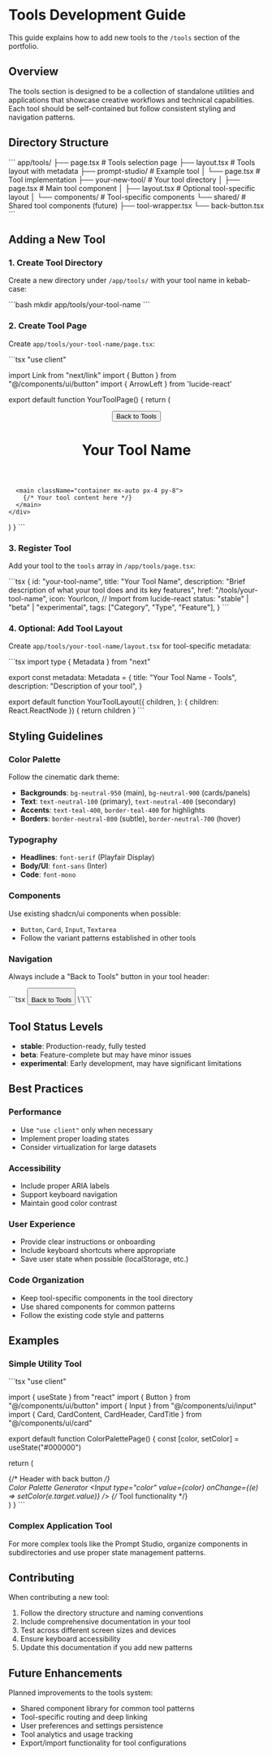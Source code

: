 # Tools Development Guide

This guide explains how to add new tools to the `/tools` section of the portfolio.

## Overview

The tools section is designed to be a collection of standalone utilities and applications that showcase creative workflows and technical capabilities. Each tool should be self-contained but follow consistent styling and navigation patterns.

## Directory Structure

\`\`\`
app/tools/
├── page.tsx                 # Tools selection page
├── layout.tsx              # Tools layout with metadata
├── prompt-studio/          # Example tool
│   └── page.tsx           # Tool implementation
├── your-new-tool/         # Your tool directory
│   ├── page.tsx          # Main tool component
│   ├── layout.tsx        # Optional tool-specific layout
│   └── components/       # Tool-specific components
└── shared/               # Shared tool components (future)
    ├── tool-wrapper.tsx
    └── back-button.tsx
\`\`\`

## Adding a New Tool

### 1. Create Tool Directory

Create a new directory under `/app/tools/` with your tool name in kebab-case:

\`\`\`bash
mkdir app/tools/your-tool-name
\`\`\`

### 2. Create Tool Page

Create `app/tools/your-tool-name/page.tsx`:

\`\`\`tsx
"use client"

import Link from "next/link"
import { Button } from "@/components/ui/button"
import { ArrowLeft } from 'lucide-react'

export default function YourToolPage() {
  return (
    <div className="min-h-screen bg-neutral-950 text-neutral-100">
      <header className="p-4 border-b border-neutral-800">
        <div className="flex items-center gap-4">
          <Button asChild variant="ghost" size="sm">
            <Link href="/tools">
              <ArrowLeft className="w-4 h-4 mr-2" />
              Back to Tools
            </Link>
          </Button>
          <h1 className="text-2xl font-serif font-bold">Your Tool Name</h1>
        </div>
      </header>
      
      <main className="container mx-auto px-4 py-8">
        {/* Your tool content here */}
      </main>
    </div>
  )
}
\`\`\`

### 3. Register Tool

Add your tool to the `tools` array in `/app/tools/page.tsx`:

\`\`\`tsx
{
  id: "your-tool-name",
  title: "Your Tool Name",
  description: "Brief description of what your tool does and its key features",
  href: "/tools/your-tool-name",
  icon: YourIcon, // Import from lucide-react
  status: "stable" | "beta" | "experimental",
  tags: ["Category", "Type", "Feature"],
}
\`\`\`

### 4. Optional: Add Tool Layout

Create `app/tools/your-tool-name/layout.tsx` for tool-specific metadata:

\`\`\`tsx
import type { Metadata } from "next"

export const metadata: Metadata = {
  title: "Your Tool Name - Tools",
  description: "Description of your tool",
}

export default function YourToolLayout({
  children,
}: {
  children: React.ReactNode
}) {
  return children
}
\`\`\`

## Styling Guidelines

### Color Palette

Follow the cinematic dark theme:

- **Backgrounds**: `bg-neutral-950` (main), `bg-neutral-900` (cards/panels)
- **Text**: `text-neutral-100` (primary), `text-neutral-400` (secondary)
- **Accents**: `text-teal-400`, `border-teal-400` for highlights
- **Borders**: `border-neutral-800` (subtle), `border-neutral-700` (hover)

### Typography

- **Headlines**: `font-serif` (Playfair Display)
- **Body/UI**: `font-sans` (Inter)
- **Code**: `font-mono`

### Components

Use existing shadcn/ui components when possible:
- `Button`, `Card`, `Input`, `Textarea`
- Follow the variant patterns established in other tools

### Navigation

Always include a "Back to Tools" button in your tool header:

\`\`\`tsx
<Button asChild variant="ghost" size="sm">
  <Link href="/tools">
    <ArrowLeft className="w-4 h-4 mr-2" />
    Back to Tools
  </Link>
</Button>
\`\`\`

## Tool Status Levels

- **stable**: Production-ready, fully tested
- **beta**: Feature-complete but may have minor issues
- **experimental**: Early development, may have significant limitations

## Best Practices

### Performance
- Use `"use client"` only when necessary
- Implement proper loading states
- Consider virtualization for large datasets

### Accessibility
- Include proper ARIA labels
- Support keyboard navigation
- Maintain good color contrast

### User Experience
- Provide clear instructions or onboarding
- Include keyboard shortcuts where appropriate
- Save user state when possible (localStorage, etc.)

### Code Organization
- Keep tool-specific components in the tool directory
- Use shared components for common patterns
- Follow the existing code style and patterns

## Examples

### Simple Utility Tool

\`\`\`tsx
"use client"

import { useState } from "react"
import { Button } from "@/components/ui/button"
import { Input } from "@/components/ui/input"
import { Card, CardContent, CardHeader, CardTitle } from "@/components/ui/card"

export default function ColorPalettePage() {
  const [color, setColor] = useState("#000000")
  
  return (
    <div className="min-h-screen bg-neutral-950 text-neutral-100">
      {/* Header with back button */}
      <main className="container mx-auto px-4 py-8">
        <Card className="bg-neutral-900 border-neutral-800">
          <CardHeader>
            <CardTitle>Color Palette Generator</CardTitle>
          </CardHeader>
          <CardContent>
            <Input 
              type="color" 
              value={color} 
              onChange={(e) => setColor(e.target.value)}
            />
            {/* Tool functionality */}
          </CardContent>
        </Card>
      </main>
    </div>
  )
}
\`\`\`

### Complex Application Tool

For more complex tools like the Prompt Studio, organize components in subdirectories and use proper state management patterns.

## Contributing

When contributing a new tool:

1. Follow the directory structure and naming conventions
2. Include comprehensive documentation in your tool
3. Test across different screen sizes and devices
4. Ensure keyboard accessibility
5. Update this documentation if you add new patterns

## Future Enhancements

Planned improvements to the tools system:

- Shared component library for common tool patterns
- Tool-specific routing and deep linking
- User preferences and settings persistence
- Tool analytics and usage tracking
- Export/import functionality for tool configurations
